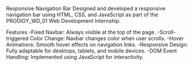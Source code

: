 Responsive Navigation Bar Designed and developed a responsive navigation bar using HTML, CSS, and JavaScript as part of the PRODIGY_WD_01 Web Development Internship.

Features -Fixed Navbar: Always visible at the top of the page. -Scroll-triggered Color Change: Navbar changes color when user scrolls. -Hover Animations: Smooth hover effects on navigation links. -Responsive Design: Fully adaptable for desktops, tablets, and mobile devices. -DOM Event Handling: Implemented using JavaScript for interactivity.
